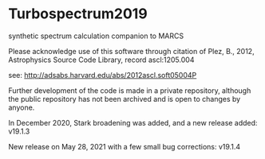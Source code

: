 # Turbospectrum2019
synthetic spectrum calculation companion to MARCS

Please acknowledge use of this software through citation of 
Plez, B., 2012, Astrophysics Source Code Library, record ascl:1205.004

see: http://adsabs.harvard.edu/abs/2012ascl.soft05004P

Further development of the code is made in a private repository, although the public repository has not been archived and is open to changes by anyone.

In December 2020, Stark broadening was added, and a new release added: v19.1.3

New release on May 28, 2021 with a few small bug corrections: v19.1.4
